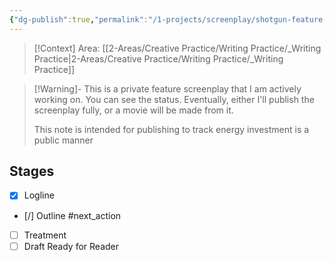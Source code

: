 ```yaml
---
{"dg-publish":true,"permalink":"/1-projects/screenplay/shotgun-feature-script/shotgun/","title":"Passenger Seat","tags":["🌱_Active","🎭_Screenwriting","💻_Project_Doc","💪_Active_Investment"],"updated":"2025-10-20T11:24:25.353-07:00"}
---
```


> [!Context]
> Area: [[2-Areas/Creative Practice/Writing Practice/_Writing Practice\|2-Areas/Creative Practice/Writing Practice/_Writing Practice]]

> [!Warning]-
> This is a private feature screenplay that I am actively working on. You can see the status. Eventually, either I'll publish the screenplay fully, or a movie will be made from it.
> 
> This note is intended for publishing to track energy investment is a public manner
## Stages
- [x] Logline
- [/] Outline #next_action
- [ ] Treatment
- [ ] Draft Ready for Reader